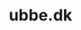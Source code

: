 ---
title: 'ubbe.dk'
description: 'Lorem ipsum dolor sit amet'
pubDate: '21 jan 2024'
heroImage: '/project/ubbe.png'
isPost: false
scrollHero: true
type: "Freelance"
---